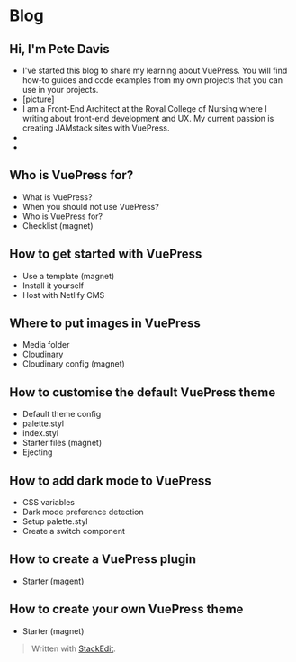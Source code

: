 # Blog

## Hi, I'm Pete Davis
 - I've started this blog to share my learning about VuePress. You will find how-to guides and code examples from my own projects that you can use in your projects.
 - [picture]
 - I am a Front-End Architect at the Royal College of Nursing where I writing about front-end development and UX. My current passion is creating JAMstack sites with VuePress.
 - 
 - 

## Who is VuePress for?
 - What is VuePress?
 - When you should not use VuePress?
 - Who is VuePress for?
 - Checklist (magnet)

## How to get started with VuePress
 - Use a template (magnet)
 - Install it yourself
 - Host with Netlify CMS

## Where to put images in VuePress
 - Media folder
 - Cloudinary
 - Cloudinary config (magnet)

## How to customise the default VuePress theme
 - Default theme config
 - palette.styl
 - index.styl
 - Starter files (magnet)
 - Ejecting

## How to add dark mode to VuePress
 - CSS variables
 - Dark mode preference detection
 - Setup palette.styl
 - Create a switch component

## How to create a VuePress plugin
 - Starter (magent)

## How to create your own VuePress theme
 - Starter (magnet)

> Written with [StackEdit](https://stackedit.io/).
<!--stackedit_data:
eyJoaXN0b3J5IjpbMTc4MjAzNDEwOSwtNjM5NDYwMDA5LDczOT
QyNTE4NCwtMjE0MTY2NjI5NCwtMTQwNjAzNzQ1N119
-->